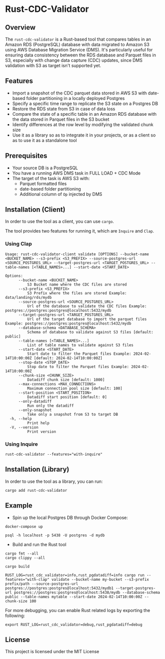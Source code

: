 # Rust-CDC-Validator

## Overview

The `rust-cdc-validator` is a Rust-based tool that compares tables in an Amazon RDS (PostgreSQL) database with data migrated to Amazon S3 using AWS Database Migration Service (DMS). It's particularly useful for ensuring data consistency between the RDS database and Parquet files in S3, especially with change data capture (CDC) updates, since DMS validation with S3 as target isn't supported yet.

## Features

- Import a snapshot of the CDC parquet data stored in AWS S3 with date-based folder partitioning in a locally deployed Postgres
- Specify a specific time range to replicate the S3 state on a Postgres DB
- Restore the RDS state from S3 in case of data loss
- Compare the state of a specific table in an Amazon RDS database with the data stored in Parquet files in the S3 bucket
- Identify differences at the row level by modifying the validated chunk size
- Use it as a library so as to integrate it in your projects, or as a client so as to use it as a standalone tool 


## Prerequisites

- Your source DB is a PostgreSQL
- You have a running AWS DMS task in FULL LOAD + CDC Mode
- The target of the task is AWS S3 with:
    - Parquet formatted files
    - date-based folder partitioning
    - Additional column of `Op` injected by DMS


## Installation (Client)
In order to use the tool as a client, you can use `cargo`.

The tool provides two features for running it, which are `Inquire` and `Clap`.

### Using Clap
```shell
Usage: rust-cdc-validator-client validate [OPTIONS] --bucket-name <BUCKET_NAME> --s3-prefix <S3_PREFIX> --source-postgres-url <SOURCE_POSTGRES_URL> --target-postgres-url <TARGET_POSTGRES_URL> --table-names [<TABLE_NAMES>...] --start-date <START_DATE>

Options:
      --bucket-name <BUCKET_NAME>
          S3 Bucket name where the CDC files are stored
      --s3-prefix <S3_PREFIX>
          S3 Prefix where the files are stored Example: data/landing/rds/mydb
      --source-postgres-url <SOURCE_POSTGRES_URL>
          Url of the database to validate the CDC files Example: postgres://postgres:postgres@localhost:5432/mydb
      --target-postgres-url <TARGET_POSTGRES_URL>
          Url of the target database to import the parquet files Example: postgres://postgres:postgres@localhost:5432/mydb
      --database-schema <DATABASE_SCHEMA>
          Schema of database to validate against S3 files [default: public]
      --table-names [<TABLE_NAMES>...]
          List of table names to validate against S3 files
      --start-date <START_DATE>
          Start date to filter the Parquet files Example: 2024-02-14T10:00:00Z [default: 2024-02-14T10:00:00Z]
      --stop-date <STOP_DATE>
          Stop date to filter the Parquet files Example: 2024-02-14T10:00:00Z
      --chunk-size <CHUNK_SIZE>
          Datadiff chunk size [default: 1000]
      --max-connections <MAX_CONNECTIONS>
          Maximum connection pool size [default: 100]
      --start-position <START_POSITION>
          Datadiff start position [default: 0]
      --only-datadiff
          Run only the datadiff
      --only-snapshot
          Take only a snapshot from S3 to target DB
  -h, --help
          Print help
  -V, --version
          Print version

```

### Using Inquire
```shell
rust-cdc-validator --features="with-inquire"
```

## Installation (Library)
In order to use the tool as a library, you can run:
```
cargo add rust-cdc-validator
```


## Example

- Spin up the local Postgres DB through Docker Compose:
```shell
docker-compose up

psql -h localhost -p 5438 -U postgres -d mydb
```

- Build and run the Rust tool
```shell
cargo fmt --all
cargo clippy --all

cargo build

RUST_LOG=rust_cdc_validator=info,rust_pgdatadiff=info cargo run --features="with-clap" validate --bucket-name my-bucket --s3-prefix prefix/path --source-postgres-url postgres://postgres:postgres@localhost:5432/mydb1 --target-postgres-url postgres://postgres:postgres@localhost:5438/mydb --database-schema public --table-names mytable --start-date 2024-02-14T10:00:00Z --chunk-size 100
```

For more debugging, you can enable Rust related logs by exporting the following:
```
export RUST_LOG=rust_cdc_validator=debug,rust_pgdatadiff=debug
```


## License
This project is licensed under the MIT License 
